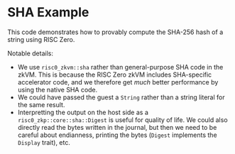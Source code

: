 # SHA Example

This code demonstrates how to provably compute the SHA-256 hash of a string using RISC Zero.

Notable details:
* We use `risc0_zkvm::sha` rather than general-purpose SHA code in the zkVM. This is because the RISC Zero zkVM includes SHA-specific accelerator code, and we therefore get _much_ better performance by using the native SHA code.
* We could have passed the guest a `String` rather than a string literal for the same result.
* Interpretting the output on the host side as a `risc0_zkp::core::sha::Digest` is useful for quality of life. We could also directly read the bytes written in the journal, but then we need to be careful about endianness, printing the bytes (`Digest` implements the `Display` trait), etc.
